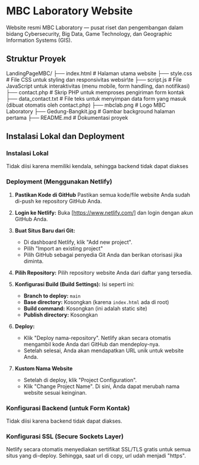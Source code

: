 # MBC Laboratory Website
Website resmi MBC Laboratory — pusat riset dan pengembangan dalam bidang Cybersecurity, Big Data, Game Technology, dan Geographic Information Systems (GIS).

## Struktur Proyek
LandingPageMBC/
├── index.html        # Halaman utama website
├── style.css         # File CSS untuk styling dan responsivitas websir\te
├── script.js         # File JavaScript untuk interaktivitas (menu mobile, form handling, dan notifikasi)
├── contact.php       # Skrip PHP untuk memproses pengiriman form kontak
├── data_contact.txt  # File teks untuk menyimpan data form yang masuk (dibuat otomatis oleh contact.php)
├── mbclab.png        # Logo MBC Laboratory
├── Gedung-Bangkit.jpg # Gambar background halaman pertama
├── README.md         # Dokumentasi proyek

## Instalasi Lokal dan Deployment
### Instalasi Lokal
Tidak diisi karena memiliki kendala, sehingga backend tidak dapat diakses

### Deployment (Menggunakan Netlify)
1.  **Pastikan Kode di GitHub**
    Pastikan semua kode/file website Anda sudah di-push ke repository GitHub Anda.
    
2.  **Login ke Netlify:**
    Buka [https://www.netlify.com/] dan login dengan akun GitHub Anda.
    
3.  **Buat Situs Baru dari Git:**
    * Di dashboard Netlify, klik "Add new project".
    * Pilih "Import an existing project"
    * Pilih GitHub sebagai penyedia Git Anda dan berikan otorisasi jika diminta.

4.  **Pilih Repository:**
    Pilih repository website Anda dari daftar yang tersedia.

5.  **Konfigurasi Build (Build Settings):**
    Isi seperti ini:
      * **Branch to deploy:** `main`
      * **Base directory:** Kosongkan (karena `index.html` ada di root)
      * **Build command:** Kosongkan (ini adalah static site)
      * **Publish directory:** Kosongkan

6.  **Deploy:**
      * Klik "Deploy nama-repository". Netlify akan secara otomatis mengambil kode Anda dari GitHub dan mendeploy-nya.
      * Setelah selesai, Anda akan mendapatkan URL unik untuk website Anda.

7.  **Kustom Nama Website**
     * Setelah di deploy, klik "Project Configuration".
     * Klik "Change Project Name". Di sini, Anda dapat merubah nama website sesuai keinginan.

### Konfigurasi Backend (untuk Form Kontak)
Tidak diisi karena backend tidak dapat diakses.

### Konfigurasi SSL (Secure Sockets Layer)
Netlify secara otomatis menyediakan sertifikat SSL/TLS gratis untuk semua situs yang di-deploy. Sehingga, saat url di copy, url udah menjadi "https".
